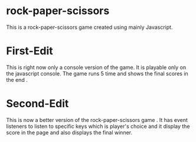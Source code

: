 # rock-paper-scissors

This is a rock-paper-scissors game created using mainly Javascript.

# First-Edit

This is right now only a console version of the game. It is playable only on the javascript console.
The game runs 5 time and shows the final scores in the end .

# Second-Edit

This is now a better version of the rock-paper-scissors game . It has event listeners to listen to specific keys which is player's choice and it display the score in the page and also displays the final winner.
